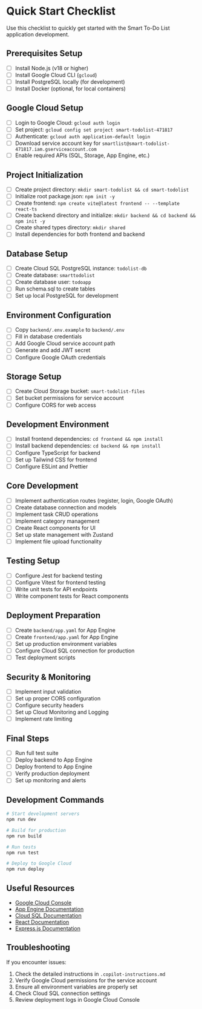 # Quick Start Checklist

Use this checklist to quickly get started with the Smart To-Do List application development.

## Prerequisites Setup
- [ ] Install Node.js (v18 or higher)
- [ ] Install Google Cloud CLI (`gcloud`)
- [ ] Install PostgreSQL locally (for development)
- [ ] Install Docker (optional, for local containers)

## Google Cloud Setup
- [ ] Login to Google Cloud: `gcloud auth login`
- [ ] Set project: `gcloud config set project smart-todolist-471817`
- [ ] Authenticate: `gcloud auth application-default login`
- [ ] Download service account key for `smartlist@smart-todolist-471817.iam.gserviceaccount.com`
- [ ] Enable required APIs (SQL, Storage, App Engine, etc.)

## Project Initialization
- [ ] Create project directory: `mkdir smart-todolist && cd smart-todolist`
- [ ] Initialize root package.json: `npm init -y`
- [ ] Create frontend: `npm create vite@latest frontend -- --template react-ts`
- [ ] Create backend directory and initialize: `mkdir backend && cd backend && npm init -y`
- [ ] Create shared types directory: `mkdir shared`
- [ ] Install dependencies for both frontend and backend

## Database Setup
- [ ] Create Cloud SQL PostgreSQL instance: `todolist-db`
- [ ] Create database: `smarttodolist`
- [ ] Create database user: `todoapp`
- [ ] Run schema.sql to create tables
- [ ] Set up local PostgreSQL for development

## Environment Configuration
- [ ] Copy `backend/.env.example` to `backend/.env`
- [ ] Fill in database credentials
- [ ] Add Google Cloud service account path
- [ ] Generate and add JWT secret
- [ ] Configure Google OAuth credentials

## Storage Setup
- [ ] Create Cloud Storage bucket: `smart-todolist-files`
- [ ] Set bucket permissions for service account
- [ ] Configure CORS for web access

## Development Environment
- [ ] Install frontend dependencies: `cd frontend && npm install`
- [ ] Install backend dependencies: `cd backend && npm install`
- [ ] Configure TypeScript for backend
- [ ] Set up Tailwind CSS for frontend
- [ ] Configure ESLint and Prettier

## Core Development
- [ ] Implement authentication routes (register, login, Google OAuth)
- [ ] Create database connection and models
- [ ] Implement task CRUD operations
- [ ] Implement category management
- [ ] Create React components for UI
- [ ] Set up state management with Zustand
- [ ] Implement file upload functionality

## Testing Setup
- [ ] Configure Jest for backend testing
- [ ] Configure Vitest for frontend testing
- [ ] Write unit tests for API endpoints
- [ ] Write component tests for React components

## Deployment Preparation
- [ ] Create `backend/app.yaml` for App Engine
- [ ] Create `frontend/app.yaml` for App Engine
- [ ] Set up production environment variables
- [ ] Configure Cloud SQL connection for production
- [ ] Test deployment scripts

## Security & Monitoring
- [ ] Implement input validation
- [ ] Set up proper CORS configuration
- [ ] Configure security headers
- [ ] Set up Cloud Monitoring and Logging
- [ ] Implement rate limiting

## Final Steps
- [ ] Run full test suite
- [ ] Deploy backend to App Engine
- [ ] Deploy frontend to App Engine
- [ ] Verify production deployment
- [ ] Set up monitoring and alerts

## Development Commands

```bash
# Start development servers
npm run dev

# Build for production
npm run build

# Run tests
npm run test

# Deploy to Google Cloud
npm run deploy
```

## Useful Resources

- [Google Cloud Console](https://console.cloud.google.com/)
- [App Engine Documentation](https://cloud.google.com/appengine/docs)
- [Cloud SQL Documentation](https://cloud.google.com/sql/docs)
- [React Documentation](https://react.dev/)
- [Express.js Documentation](https://expressjs.com/)

## Troubleshooting

If you encounter issues:
1. Check the detailed instructions in `.copilot-instructions.md`
2. Verify Google Cloud permissions for the service account
3. Ensure all environment variables are properly set
4. Check Cloud SQL connection settings
5. Review deployment logs in Google Cloud Console